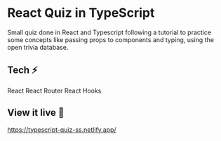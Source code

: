 # React Quiz in TypeScript 

Small quiz done in React and Typescript following a tutorial to practice some concepts like passing props to components and typing, using the open trivia database. 

## Tech ⚡️
React
React Router
React Hooks

## View it live 🔴
https://typescript-quiz-ss.netlify.app/





